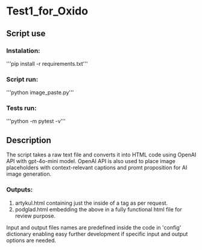 # Test1_for_Oxido

## Script use
### Instalation: 
'''pip install -r requirements.txt'''

### Script run: 
'''python image_paste.py'''

### Tests run: 
'''python -m pytest -v'''

## Description
The script takes a raw text file and converts it into HTML code using OpenAI API with gpt-4o-mini model. OpenAI API is also used to place image placeholders with context-relevant captions and promt proposition for AI image generation.

### Outputs:
1. artykul.html containing just the inside of a <body> tag as per request.
2. podglad.html embedding the above in a fully functional html file for review purpose.

Input and output files names are predefined inside the code in 'config' dictionary enabling easy further development if specific input and output options are needed.
